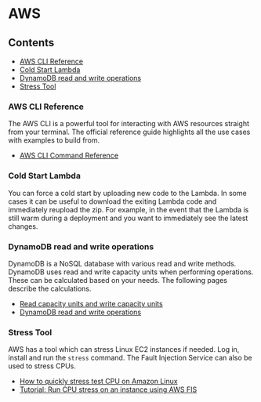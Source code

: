 # AWS

## Contents

- [AWS CLI Reference](#aws-cli-reference)
- [Cold Start Lambda](#cold-start-lambda)
- [DynamoDB read and write operations](#dynamodb-read-and-write-operations)
- [Stress Tool](#stress-tool)

### AWS CLI Reference

The AWS CLI is a powerful tool for interacting with AWS resources straight from your terminal. The official reference guide highlights all the use cases with examples to build from.

- [AWS CLI Command Reference](https://awscli.amazonaws.com/v2/documentation/api/latest/index.html)

### Cold Start Lambda

You can force a cold start by uploading new code to the Lambda. In some cases it can be useful to download the exiting Lambda code and immediately reupload the zip. For example, in the event that the Lambda is still warm during a deployment and you want to immediately see the latest changes.

### DynamoDB read and write operations

DynamoDB is a NoSQL database with various read and write methods. DynamoDB uses read and write capacity units when performing operations. These can be calculated based on your needs. The following pages describe the calculations.

- [Read capacity units and write capacity units](https://docs.aws.amazon.com/amazondynamodb/latest/developerguide/provisioned-capacity-mode.html#read-write-capacity-units)
- [DynamoDB read and write operations](https://docs.aws.amazon.com/amazondynamodb/latest/developerguide/read-write-operations.html)

### Stress Tool

AWS has a tool which can stress Linux EC2 instances if needed. Log in, install and run the `stress` command. The Fault Injection Service can also be used to stress CPUs.

- [How to quickly stress test CPU on Amazon Linux](https://gregsnotes.medium.com/how-to-quickly-stress-test-cpu-on-amazon-linux-7fc49c473334)
- [Tutorial: Run CPU stress on an instance using AWS FIS](https://docs.aws.amazon.com/fis/latest/userguide/fis-tutorial-run-cpu-stress.html)

